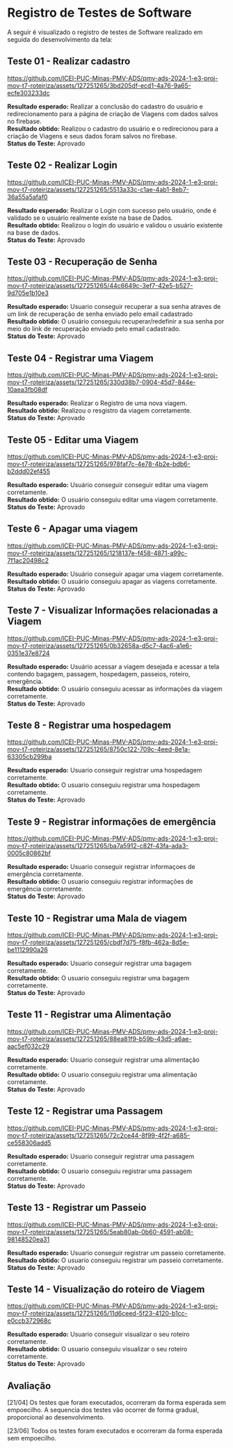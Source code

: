 # Registro de Testes de Software
A seguir é visualizado o registro de testes de Software realizado em seguida do desenvolvimento da tela:

## Teste 01 - Realizar cadastro

https://github.com/ICEI-PUC-Minas-PMV-ADS/pmv-ads-2024-1-e3-proj-mov-t7-roteiriza/assets/127251265/3bd205df-ecd1-4a76-9a65-ecfe303233dc

**Resultado esperado:** Realizar a conclusão do cadastro do usuário e redirecionamento para a página de criação de Viagens com dados salvos no firebase. <br>
**Resultado obtido:** Realizou o cadastro do usuário e o redirecionou para a criação de Viagens e seus dados foram salvos no firebase. <br>
**Status do Teste:** Aprovado <br>

## Teste 02 - Realizar Login

https://github.com/ICEI-PUC-Minas-PMV-ADS/pmv-ads-2024-1-e3-proj-mov-t7-roteiriza/assets/127251265/5513a33c-c1ae-4ab1-8eb7-36a55a5afaf0

**Resultado esperado:** Realizar o Login com sucesso pelo usuário, onde é validado se o usuário realmente existe na base de Dados. <br>
**Resultado obtido:** Realizou o login do usuário e validou o usuário existente na base de dados. <br>
**Status do Teste:** Aprovado <br>

## Teste 03 - Recuperação de Senha


https://github.com/ICEI-PUC-Minas-PMV-ADS/pmv-ads-2024-1-e3-proj-mov-t7-roteiriza/assets/127251265/44c6649c-3ef7-42e5-b527-9d705e1b10e3


**Resultado esperado:** Usuario conseguir recuperar a sua senha atraves de um link de recuperação de senha enviado pelo email cadastrado <br>
**Resultado obtido:** O usuário conseguiu recuperar/redefinir a sua senha por meio do link de recuperação enviado pelo email cadastrado. <br>
**Status do Teste:** Aprovado <br>

## Teste 04 - Registrar uma Viagem

https://github.com/ICEI-PUC-Minas-PMV-ADS/pmv-ads-2024-1-e3-proj-mov-t7-roteiriza/assets/127251265/330d38b7-0904-45d7-844e-10aea3fb08df

**Resultado esperado:** Realizar o Registro de uma nova viagem. <br>
**Resultado obtido:** Realizou o resgistro da viagem corretamente. <br>
**Status do Teste:** Aprovado <br>

## Teste 05 - Editar uma Viagem


https://github.com/ICEI-PUC-Minas-PMV-ADS/pmv-ads-2024-1-e3-proj-mov-t7-roteiriza/assets/127251265/978faf7c-4e78-4b2e-bdb6-b2ddd02ef455


**Resultado esperado:**  Usuário  conseguir conseguir editar uma viagem corretamente. <br>
**Resultado obtido:** O usuário conseguiu editar uma viagem corretamente. <br>
**Status do Teste:** Aprovado <br>

## Teste 6 - Apagar uma viagem

https://github.com/ICEI-PUC-Minas-PMV-ADS/pmv-ads-2024-1-e3-proj-mov-t7-roteiriza/assets/127251265/1218137e-f458-4871-a99c-7f1ac20498c2

**Resultado esperado:**  Usuário  conseguir apagar uma viagem corretamente. <br>
**Resultado obtido:** O usuário conseguiu apagar as viagens corretamente. <br>
**Status do Teste:** Aprovado <br>

## Teste 7 - Visualizar Informações relacionadas a Viagem

https://github.com/ICEI-PUC-Minas-PMV-ADS/pmv-ads-2024-1-e3-proj-mov-t7-roteiriza/assets/127251265/0b32658a-d5c7-4ac6-a1e6-0351e37e8724

**Resultado esperado:** Usuário acessar a viagem desejada e acessar a tela contendo bagagem, passagem, hospedagem, passeios, roteiro, emergência. <br>
**Resultado obtido:** O usuário conseguiu acessar as informações da viagem corretamente. <br>
**Status do Teste:** Aprovado <br>

## Teste 8 - Registrar uma hospedagem

https://github.com/ICEI-PUC-Minas-PMV-ADS/pmv-ads-2024-1-e3-proj-mov-t7-roteiriza/assets/127251265/8750c122-709c-4eed-8e1a-63305cb299ba

**Resultado esperado:** Usuario conseguir registrar uma hospedagem corretamente. <br>
**Resultado obtido:** O usuario conseguiu registrar uma hospedagem corretamente. <br>
**Status do Teste:** Aprovado <br>

## Teste 9 - Registrar informações de emergência

https://github.com/ICEI-PUC-Minas-PMV-ADS/pmv-ads-2024-1-e3-proj-mov-t7-roteiriza/assets/127251265/ba7a5912-c82f-43fa-ada3-0005c80862bf

**Resultado esperado:** Usuario conseguir registrar informaçoes de emergência corretamente. <br>
**Resultado obtido:** O usuario conseguiu registrar informações de emergência corretamente. <br>
**Status do Teste:** Aprovado <br>

## Teste 10 - Registrar uma Mala de viagem

https://github.com/ICEI-PUC-Minas-PMV-ADS/pmv-ads-2024-1-e3-proj-mov-t7-roteiriza/assets/127251265/cbdf7d75-f8fb-462a-8d5e-be1112990a26

**Resultado esperado:** Usuario conseguir registrar uma bagagem corretamente. <br>
**Resultado obtido:** O usuario conseguiu registrar uma bagagem corretamente. <br>
**Status do Teste:** Aprovado <br>

## Teste 11 - Registrar uma Alimentação

https://github.com/ICEI-PUC-Minas-PMV-ADS/pmv-ads-2024-1-e3-proj-mov-t7-roteiriza/assets/127251265/88ea81f9-b59b-43d5-a6ae-aac5ef032c29

**Resultado esperado:** Usuario conseguir registrar uma alimentação corretamente. <br>
**Resultado obtido:** O usuario conseguiu registrar uma alimentação corretamente. <br>
**Status do Teste:** Aprovado <br>

## Teste 12 -  Registrar uma Passagem


https://github.com/ICEI-PUC-Minas-PMV-ADS/pmv-ads-2024-1-e3-proj-mov-t7-roteiriza/assets/127251265/72c2ce44-8f99-4f2f-a685-ce558306add5

**Resultado esperado:** Usuario conseguir registrar uma passagem corretamente. <br>
**Resultado obtido:** O usuario conseguiu registrar uma passagem corretamente. <br>
**Status do Teste:** Aprovado <br>

## Teste 13 - Registrar um Passeio


https://github.com/ICEI-PUC-Minas-PMV-ADS/pmv-ads-2024-1-e3-proj-mov-t7-roteiriza/assets/127251265/5eab80ab-0b60-4591-ab08-98148520ea31

**Resultado esperado:** Usuario conseguir registrar um passeio corretamente. <br>
**Resultado obtido:** O usuario conseguiu registrar um passeio corretamente. <br>
**Status do Teste:** Aprovado <br>

## Teste 14 - Visualização do roteiro de Viagem


https://github.com/ICEI-PUC-Minas-PMV-ADS/pmv-ads-2024-1-e3-proj-mov-t7-roteiriza/assets/127251265/11d6ceed-5f23-4120-b1cc-e0ccb372968c

**Resultado esperado:** Usuario conseguir visualizar o seu roteiro corretamente. <br>
**Resultado obtido:** O usuario conseguiu visualizar o seu roteiro corretamente. <br>
**Status do Teste:** Aprovado <br>

## Avaliação

[21/04] Os testes que foram executados, ocorreram da forma esperada sem empoecilho. A sequencia dos testes vão ocorrer de forma gradual, proporcional ao desenvolvimento.

[23/06] Todos os testes foram executados e ocorreram da forma esperada sem empoecilho.


